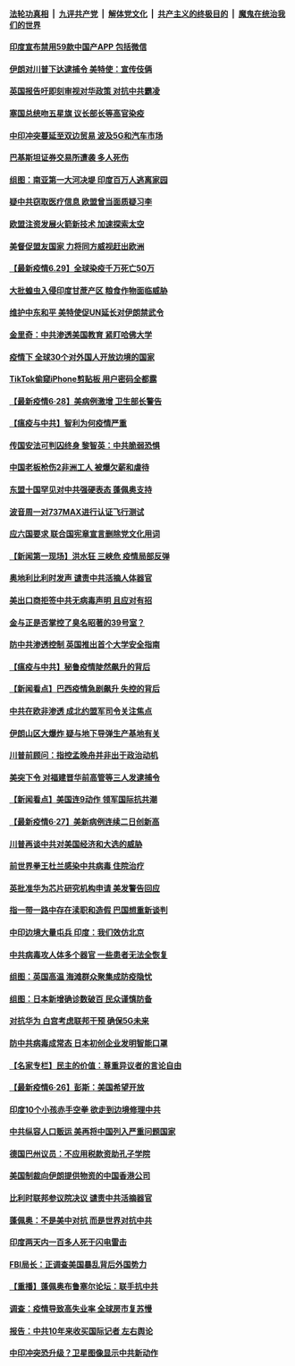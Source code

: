 

####  [法轮功真相](../../../../basic/blob/master/README.md?t=06300131) &nbsp;|&nbsp; [九评共产党](../../../../9ping.md/blob/master/README.md?t=06300131) &nbsp;|&nbsp; [解体党文化](../../../../jtdwh.md/blob/master/README.md?t=06300131)  &nbsp;|&nbsp; [共产主义的终极目的](../../../../gczydzjmd.md/blob/master/README.md?t=06300131) &nbsp;|&nbsp; [魔鬼在统治我们的世界](../../../../mgztzwmdsj.md/blob/master/README.md?t=06300131) 

#### [印度宣布禁用59款中国产APP 包括微信](../pages/nsc418/n12220183.md?t=06300131) 

#### [伊朗对川普下达逮捕令 美特使：宣传伎俩](../pages/nsc418/n12220063.md?t=06300131) 

#### [英国报告吁即刻审视对华政策 对抗中共霸凌](../pages/nsc418/n12220075.md?t=06300131) 

#### [塞国总统吻五星旗 议长部长等高官染疫](../pages/nsc418/n12219918.md?t=06300131) 

#### [中印冲突蔓延至双边贸易 波及5G和汽车市场](../pages/nsc418/n12219705.md?t=06300131) 

#### [巴基斯坦证券交易所遭袭 多人死伤](../pages/nsc418/n12219225.md?t=06300131) 

#### [组图：南亚第一大河决堤 印度百万人逃离家园](../pages/nsc418/n12219391.md?t=06300131) 

#### [疑中共窃取医疗信息 欧盟曾当面质疑习李](../pages/nsc418/n12219204.md?t=06300131) 

#### [欧盟注资发展火箭新技术 加速探索太空](../pages/nsc418/n12219018.md?t=06300131) 

#### [美督促盟友国家 力将同方威视赶出欧洲](../pages/nsc418/n12217695.md?t=06300131) 

#### [【最新疫情6.29】全球染疫千万死亡50万](../pages/nsc418/n12215001.md?t=06300131) 

#### [大批蝗虫入侵印度甘蔗产区 粮食作物面临威胁](../pages/nsc418/n12218835.md?t=06300131) 

#### [维护中东和平 美特使促UN延长对伊朗禁武令](../pages/nsc418/n12218609.md?t=06300131) 

#### [金里奇：中共渗透美国教育 紧盯哈佛大学](../pages/nsc418/n12217783.md?t=06300131) 

#### [疫情下 全球30个对外国人开放边境的国家](../pages/nsc418/n12205194.md?t=06300131) 

#### [TikTok偷窥iPhone剪贴板 用户密码全都露](../pages/nsc418/n12217947.md?t=06300131) 

#### [【最新疫情6·28】美病例激增 卫生部长警告](../pages/nsc418/n12212934.md?t=06300131) 

#### [【瘟疫与中共】智利为何疫情严重](../pages/nsc418/n12217721.md?t=06300131) 

#### [传国安法可判囚终身 黎智英：中共脆弱恐惧](../pages/nsc418/n12217544.md?t=06300131) 

#### [中国老板枪伤2非洲工人 被爆欠薪和虐待](../pages/nsc418/n12217591.md?t=06300131) 

#### [东盟十国罕见对中共强硬表态 蓬佩奥支持](../pages/nsc418/n12217571.md?t=06300131) 

#### [波音周一对737MAX进行认证飞行测试](../pages/nsc418/n12217519.md?t=06300131) 

#### [应六国要求 联合国宪章宣言删除党文化用词](../pages/nsc418/n12217477.md?t=06300131) 

#### [【新闻第一现场】洪水狂 三峡危 疫情局部反弹](../pages/nsc418/n12217350.md?t=06300131) 

#### [奥地利比利时发声  谴责中共活摘人体器官](../pages/nsc418/n12216554.md?t=06300131) 

#### [美出口商拒签中共无病毒声明 且应对有招](../pages/nsc418/n12216909.md?t=06300131) 

#### [金与正是否掌控了臭名昭著的39号室？](../pages/nsc418/n12217251.md?t=06300131) 

#### [防中共渗透控制 英国推出首个大学安全指南](../pages/nsc418/n12216751.md?t=06300131) 

#### [【瘟疫与中共】秘鲁疫情陡然飙升的背后](../pages/nsc418/n12216630.md?t=06300131) 

#### [【新闻看点】巴西疫情急剧飙升 失控的背后](../pages/nsc418/n12216291.md?t=06300131) 

#### [中共在欧非渗透 成北约盟军司令关注焦点](../pages/nsc418/n12216609.md?t=06300131) 

#### [伊朗山区大爆炸 疑与地下导弹生产基地有关](../pages/nsc418/n12216637.md?t=06300131) 

#### [川普前顾问：指控孟晚舟并非出于政治动机](../pages/nsc418/n12216532.md?t=06300131) 

#### [美突下令 对福建晋华前高管等三人发逮捕令](../pages/nsc418/n12216296.md?t=06300131) 

#### [【新闻看点】美国连9动作 领军国际抗共潮](../pages/nsc418/n12215121.md?t=06300131) 

#### [【最新疫情6·27】美新病例连续二日创新高](../pages/nsc418/n12215389.md?t=06300131) 

#### [川普再谈中共对美国经济和大选的威胁](../pages/nsc418/n12214917.md?t=06300131) 

#### [前世界拳王杜兰感染中共病毒 住院治疗](../pages/nsc418/n12214771.md?t=06300131) 

#### [英批准华为芯片研究机构申请 美发警告回应](../pages/nsc418/n12214643.md?t=06300131) 

#### [指一带一路中存在渎职和造假 巴国想重新谈判](../pages/nsc418/n12214599.md?t=06300131) 

#### [中印边境大量屯兵 印度：我们效仿北京](../pages/nsc418/n12214491.md?t=06300131) 

#### [中共病毒攻人体多个器官 一些患者无法全恢复](../pages/nsc418/n12214393.md?t=06300131) 

#### [组图：英国高温 海滩群众聚集成防疫隐忧](../pages/nsc418/n12213831.md?t=06300131) 

#### [组图：日本新增确诊数破百 民众谨慎防备](../pages/nsc418/n12214024.md?t=06300131) 

#### [对抗华为 白宫考虑联邦干预 确保5G未来](../pages/nsc418/n12214112.md?t=06300131) 

#### [防中共病毒成常态 日本初创企业发明智能口罩](../pages/nsc418/n12214107.md?t=06300131) 

#### [【名家专栏】民主的价值：尊重异议者的言论自由](../pages/nsc418/n12204163.md?t=06300131) 

#### [【最新疫情6·26】彭斯：美国希望开放](../pages/nsc418/n12213008.md?t=06300131) 

#### [印度10个小孩赤手空拳 欲走到边境修理中共](../pages/nsc418/n12213595.md?t=06300131) 

#### [中共纵容人口贩运 美再将中国列入严重问题国家](../pages/nsc418/n12213491.md?t=06300131) 

#### [德国巴州议员：不应用税款资助孔子学院](../pages/nsc418/n12213025.md?t=06300131) 

#### [美国制裁向伊朗提供物资的中国香港公司](../pages/nsc418/n12212790.md?t=06300131) 

#### [比利时联邦参议院决议 谴责中共活摘器官](../pages/nsc418/n12212777.md?t=06300131) 

#### [蓬佩奥：不是美中对抗 而是世界对抗中共](../pages/nsc418/n12212375.md?t=06300131) 

#### [印度两天内一百多人死于闪电雷击](../pages/nsc418/n12212509.md?t=06300131) 

#### [FBI局长：正调查美国暴乱背后外国势力](../pages/nsc418/n12212191.md?t=06300131) 

#### [【重播】蓬佩奥布鲁塞尔论坛：联手抗中共](../pages/nsc418/n12211937.md?t=06300131) 

#### [调查：疫情导致高失业率 全球房市复苏慢](../pages/nsc418/n12211645.md?t=06300131) 

#### [报告：中共10年来收买国际记者 左右舆论](../pages/nsc418/n12211954.md?t=06300131) 

#### [中印冲突恐升级？卫星图像显示中共新动作](../pages/nsc418/n12211793.md?t=06300131) 

